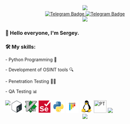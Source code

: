 <div id="header" align="center">
  <img src="https://media2.giphy.com/media/3kPDmoWdBpQPNhCnUG/giphy.gif?cid=ecf05e47s0pqlpkdpk7ud807xknuvmsiuxikthh5xgjyqtk2&rid=giphy.gif&ct=s" width="150"/>
  <div id="badges">
  <a href="https://t.me/niko13teen">
    <img src="https://img.shields.io/badge/Telegram_Author-blue?style=for-the-badge&logo=telegram&logoColor=white" alt="Telegram Badge"/>
  </a>
  <a href="https://t.me/niko13teen_channel">
    <img src="https://img.shields.io/badge/Telegram_Channel-red?style=for-the-badge&logo=telegram&logoColor=white" alt="Telegram Badge"/>
  </a>
</div>
  <img src="https://komarev.com/ghpvc/?username=niko13teen&style=flat-square&color=red">  
  <div>
    <div align="left">
      <h3> 💬 Hello everyone, I'm Sergey. </h3>
      <h3> 🛠 My skills: </h3> 
      <p> - Python Programming 📘</p>
      <P> - Development of OSINT tools 🔍 </P>
      <p> - Penetration Testing 👨‍💻 </p>
      <p> - QA Testing 📊 </p>
        <img src="https://github.com/devicons/devicon/blob/master/icons/bash/bash-original.svg" title="Bash" **alt="BAsh" width="40" height="40"/>
        <img src="https://github.com/devicons/devicon/blob/master/icons/vim/vim-original.svg" title="Vim" **alt="Vim" width="40" height="40"/>
        <img src="https://github.com/devicons/devicon/blob/master/icons/selenium/selenium-original.svg" title="SE" **alt="SE" width="40" height="40"/>
        <img src="https://github.com/devicons/devicon/blob/master/icons/python/python-original.svg" title="Python" **alt="Python" width="40" height="40"/>
        <img src="https://github.com/devicons/devicon/blob/master/icons/pytest/pytest-original.svg" title="pytest" **alt="pytest" width="40" height="40"/>
        <img src="https://github.com/devicons/devicon/blob/master/icons/linux/linux-original.svg" title="linux" **alt="linux" width="40" height="40"/>
        <img src="https://cdn-icons-png.flaticon.com/512/1313/1313837.png" title="PT" **alt="PT" width="40" height="40"/>
        <img src="https://www.codewars.com/users/Niko13teen/badges/large" align="left">
              <img src='https://img.shields.io/badge/dynamic/json?style=for-the-badge&labelColor=black&color=%23ffa116&label=LeetCode%2Frating&query=ranking&url=https%3A%2F%2Fleetcode-badge.vercel.app%2Fapi%2Fusers%2Fniko13teen&logo=leetcode&logoColor=yellow'>
    </div>
    <a href="https://git.io/streak-stats"><img src="http://github-readme-streak-stats.herokuapp.com?user=niko13teen&theme=github-dark&hide_border=true&locale=ru&date_format=%5BY.%5Dn.j"/></a>
  </div>
  <div>
    </div>
</div>
